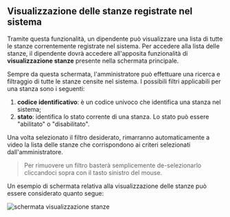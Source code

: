 ## Visualizzazione delle stanze registrate nel sistema

Tramite questa funzionalità, un dipendente può visualizzare una lista di tutte le stanze correntemente registrate nel sistema. Per accedere alla lista delle stanze, il dipendente dovrà accedere all'apposita funzionalità di **visualizzazione stanze** presente nella schermata principale.

Sempre da questa schermata, l'amministratore può effettuare una ricerca e filtraggio di tutte le stanze censite nel sistema.
I possibili filtri applicabili per una stanza sono i seguenti: 
1. **codice identificativo**: è un codice univoco che identifica una stanza nel sistema;
2. **stato**: identifica lo stato corrente di una stanza. Lo stato può essere "abilitato" o "disabilitato".

Una volta selezionato il filtro desiderato, rimarranno automaticamente a video la lista delle stanze che corrispondono ai criteri selezionati dall'amministratore.

>Per rimuovere un filtro basterà semplicemente de-selezionarlo cliccandoci sopra con il tasto sinistro del mouse.

Un esempio di schermata relativa alla visualizzazione delle stanze può essere considerato quanto segue:

![schermata visualizzazione stanze](assets/web/room.png)